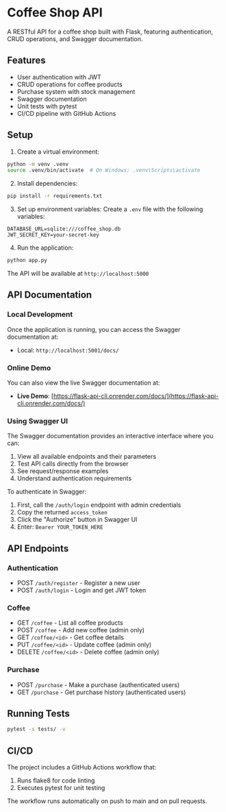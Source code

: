 # Coffee Shop API

A RESTful API for a coffee shop built with Flask, featuring authentication, CRUD operations, and Swagger documentation.

## Features

- User authentication with JWT
- CRUD operations for coffee products
- Purchase system with stock management
- Swagger documentation
- Unit tests with pytest
- CI/CD pipeline with GitHub Actions

## Setup

1. Create a virtual environment:
```bash
python -m venv .venv
source .venv/bin/activate  # On Windows: .venv\Scripts\activate
```

2. Install dependencies:
```bash
pip install -r requirements.txt
```

3. Set up environment variables:
Create a `.env` file with the following variables:
```
DATABASE_URL=sqlite:///coffee_shop.db
JWT_SECRET_KEY=your-secret-key
```

4. Run the application:
```bash
python app.py
```

The API will be available at `http://localhost:5000`

## API Documentation

### Local Development
Once the application is running, you can access the Swagger documentation at:
- Local: `http://localhost:5001/docs/`

### Online Demo
You can also view the live Swagger documentation at:
- **Live Demo**: [https://flask-api-cli.onrender.com/docs/](https://flask-api-cli.onrender.com/docs/)

### Using Swagger UI
The Swagger documentation provides an interactive interface where you can:
1. View all available endpoints and their parameters
2. Test API calls directly from the browser
3. See request/response examples
4. Understand authentication requirements

To authenticate in Swagger:
1. First, call the `/auth/login` endpoint with admin credentials
2. Copy the returned `access_token`
3. Click the "Authorize" button in Swagger UI
4. Enter: `Bearer YOUR_TOKEN_HERE`

## API Endpoints

### Authentication
- POST `/auth/register` - Register a new user
- POST `/auth/login` - Login and get JWT token

### Coffee
- GET `/coffee` - List all coffee products
- POST `/coffee` - Add new coffee (admin only)
- GET `/coffee/<id>` - Get coffee details
- PUT `/coffee/<id>` - Update coffee (admin only)
- DELETE `/coffee/<id>` - Delete coffee (admin only)

### Purchase
- POST `/purchase` - Make a purchase (authenticated users)
- GET `/purchase` - Get purchase history (authenticated users)

## Running Tests

```bash
pytest -s tests/ -v
```

## CI/CD

The project includes a GitHub Actions workflow that:
1. Runs flake8 for code linting
2. Executes pytest for unit testing

The workflow runs automatically on push to main and on pull requests. 